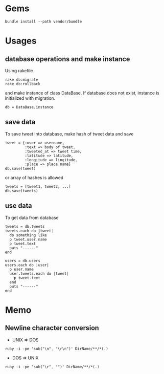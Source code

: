 # Gems
```
bundle install --path vendor/bundle
```
# Usages
## database operations and make instance
Using rakefile
```
rake db:migrate
rake db:rollback
```
and make instance of class DataBase. If database does not exist, instance is initialized with migration.
```
db = DataBase.instance
```
## save data
To save tweet into database, make hash of tweet data and save
```
tweet = {:user => username,
         :text => body of tweet,
         :tweeted_at => tweet time,
         :latitude => latitude,
         :longitude => lingitude,
         :place => place name}
db.save(tweet)
```
or array of hashes is allowed
```
tweets = [tweet1, tweet2, ...]
db.save(tweets)
```
## use data
To get data from database
```
tweets = db.tweets
tweets.each do |tweet|
  do something like
  p tweet.user.name
  p tweet.text
  puts "------"
end

users = db.users
users.each do |user|
  p user.name
  user.tweets.each do |tweet|
    p tweet.text
  end
  puts "------"
end
```
# Memo
## Newline character conversion
* UNIX => DOS
```
ruby -i -pe 'sub("\n", "\r\n")' DirName/**/*(.)
```
* DOS => UNIX
```
ruby -i -pe 'sub("\r", "")' DirName/**/*(.)
```
